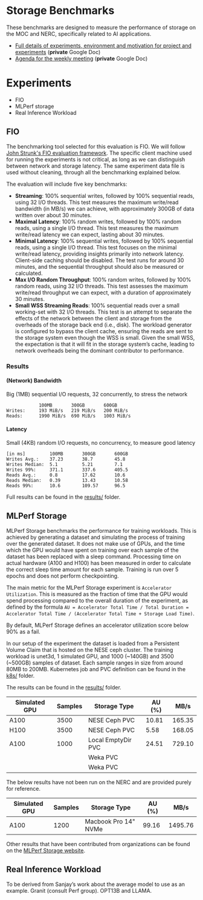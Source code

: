 # Storage Benchmarks
These benchmarks are designed to measure the performance of storage
on the MOC and NERC, specifically related to AI applications.

- [Full details of experiments, environment and motivation for project and experiments](https://docs.google.com/document/d/1p5qjCH3B4Etyz2t5vuUElhyk_xgjIlzzSKOj2MAzMMg) (**private** Google Doc)
- [Agenda for the weekly meeting](https://docs.google.com/document/d/1D83rW9ml-JPGTNX8l9cIU638dDoE41W507omAMZJ7ic/edit?usp=share_link) (**private** Google Doc)

# Experiments
- FIO
- MLPerf storage
- Real Inference Workload

## FIO
The benchmarking tool selected for this evaluation is FIO.
We will follow [John Strunk's FIO evaluation framework](https://github.com/JohnStrunk/fs-performance-container/blob/master/entry.sh).
The specific client machine used for running the experiments is not critical, as long as we can distinguish between network and storage latency.
The same experiment data file is used without cleaning, through all the benchmarking explained below.

The evaluation will include five key benchmarks:
- **Streaming**: 100% sequential writes, followed by 100% sequential reads, using 32 I/O threads. This test measures the maximum write/read bandwidth (in MB/s) we can achieve, with approximately 300GB of data written over about 30 minutes.
- **Maximal Latency**: 100% random writes, followed by 100% random reads, using a single I/O thread. This test measures the maximum write/read latency we can expect, lasting about 30 minutes.
- **Minimal Latency**: 100% sequential writes, followed by 100% sequential reads, using a single I/O thread. This test focuses on the minimal write/read latency, providing insights primarily into network latency. Client-side caching should be disabled. The test runs for around 30 minutes, and the sequential throughput should also be measured or calculated.
- **Max I/O Random Throughput**: 100% random writes, followed by 100% random reads, using 32 I/O threads. This test assesses the maximum write/read throughput we can expect, with a duration of approximately 30 minutes.
- **Small WSS Streaming Reads**: 100% sequential reads over a small working-set with 32 I/O threads. This test is an attempt to separate the effects of the network between the client and storage from the overheads of the storage back end (i.e., disk). The workload generator is configured to bypass the client cache, ensuring the reads are sent to the storage system even though the WSS is small. Given the small WSS, the expectation is that it will fit in the storage system’s cache, leading to network overheads being the dominant contributor to performance.

### Results
#### (Network) Bandwidth
Big (1MB) sequential I/O  requests, 32 concurrently, to  stress the network

```
            100MB       300GB       600GB
Writes:     193 MiB/s   219 MiB/s   200 MiB/s
Reads:      1990 MiB/s  690 MiB/s   1003 MiB/s
```

#### Latency
Small (4KB) random I/O requests, no concurrency, to measure good latency

```
[in ms]         100MB       300GB       600GB
Writes Avg.:    37.23       38.7        45.8
Writes Median:  5.1         5.21        7.1
Writes 99%:     371.1       337.6       405.5
Reads Avg.:     0.8         17.62       10.6
Reads Median:   0.39        13.43       10.58
Reads 99%:      10.6        109.57      96.5
```



Full results can be found in the [results/](results) folder.

## MLPerf Storage

MLPerf Storage benchmarks the performance for training workloads.
This is achieved by generating a dataset and simulating the process of training over the generated dataset.
It does not make use of GPUs, and the time which the GPU would have spent on training over each sample of the dataset has been replaced with a sleep command.
Processing time on actual hardware (A100 and H100) has been measured in order to calculate the correct sleep time amount for each sample.
Training is run over 5 epochs and does not perform checkpointing.

The main metric for the MLPerf Storage experiment is `Accelerator Utilization`.
This is measured as the fraction of time that the GPU would spend processing compared to the overall duration of the experiment, as defined by the formula `AU = Accelerator Total Time / Total Duration = Accelerator Total Time / (Accelerator Total Time + Storage Load Time)`.

By default, MLPerf Storage defines an accelerator utilization score below 90% as a fail.

In our setup of the experiment the dataset is loaded from a Persistent Volume Claim that is hosted on the NESE ceph cluster.
The training workload is unet3d, 1 simulated GPU, and 1000 (~140GB) and 3500 (~500GB) samples of dataset.
Each sample ranges in size from around 80MB to 200MB.
Kubernetes job and PVC definition can be found in the [k8s/](k8s) folder.

The results can be found in the [results/](results) folder.

| Simulated GPU | Samples | Storage Type       | AU (%) | MB/s   |
|---------------|---------|--------------------|--------|--------|
| A100          | 3500    | NESE Ceph PVC      | 10.81  | 165.35 |
| H100          | 3500    | NESE Ceph PVC      | 5.58   | 168.05 |
| A100          | 1000    | Local EmptyDir PVC | 24.51  | 729.10 |
|               |         | Weka PVC           |        |        |
|               |         | Weka PVC           |        |        |

The below results have not been run on the NERC and are provided purely for reference.

| Simulated GPU | Samples | Storage Type         | AU (%) | MB/s    |
|---------------|---------|----------------------|--------|---------|
| A100          | 1200    | Macbook Pro 14" NVMe | 99.16  | 1495.76 |

Other results that have been contributed from organizations can be found on the [MLPerf Storage website](https://mlcommons.org/benchmarks/storage/). 

## Real Inference Workload
To be derived from Sanjay’s work about the average model to use as an example. Granit (consult Perf group). OPT13B and LLAMA.
